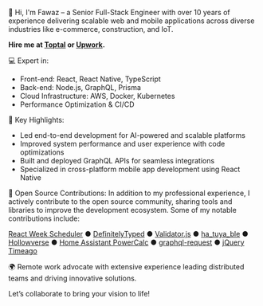 👋 Hi, I'm Fawaz – a Senior Full-Stack Engineer with over 10 years of experience delivering scalable web and mobile applications across diverse industries like e-commerce, construction, and IoT.

**Hire me at [Toptal](https://www.toptal.com/resume/muhammad-fawwaz-orabi) or [Upwork](https://www.upwork.com/freelancers/~01ec5adc9201e6415a).**

💻 Expert in:
* Front-end: React, React Native, TypeScript
* Back-end: Node.js, GraphQL, Prisma
* Cloud Infrastructure: AWS, Docker, Kubernetes
* Performance Optimization & CI/CD

🚀 Key Highlights:
* Led end-to-end development for AI-powered and scalable platforms
* Improved system performance and user experience with code optimizations
* Built and deployed GraphQL APIs for seamless integrations
* Specialized in cross-platform mobile app development using React Native

🌟 Open Source Contributions: In addition to my professional experience, I actively contribute to the open source community, sharing tools and libraries to improve the development ecosystem. Some of my notable contributions include:

[React Week Scheduler](https://github.com/remotelock/react-week-scheduler) ● [DefinitelyTyped](https://github.com/DefinitelyTyped/DefinitelyTyped) ● [Validator.js](https://github.com/validatorjs/validator.js/) ● [ha_tuya_ble](https://github.com/PlusPlus-ua/ha_tuya_ble) ● [Hollowverse](https://github.com/hollowverse) ● [Home Assistant PowerCalc](https://github.com/bramstroker/homeassistant-powercalc/) ● [graphql-request](https://github.com/graffle-js/graffle/blob/main/README.md) ● [jQuery Timeago](https://github.com/rmm5t/jquery-timeago/)


🌍 Remote work advocate with extensive experience leading distributed teams and driving innovative solutions.

Let’s collaborate to bring your vision to life!

